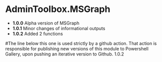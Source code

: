 # **AdminToolbox.MSGraph**

* **1.0.0** Alpha version of MSGraph
* **1.0.1** Minor changes of informational outputs
* **1.0.2** Added 2 functions

#The line below this one is used strictly by a github action. That action is responsible for publishing new versions of this module to Powershell Gallery, upon pushing an iterative version to Github.
1.0.2